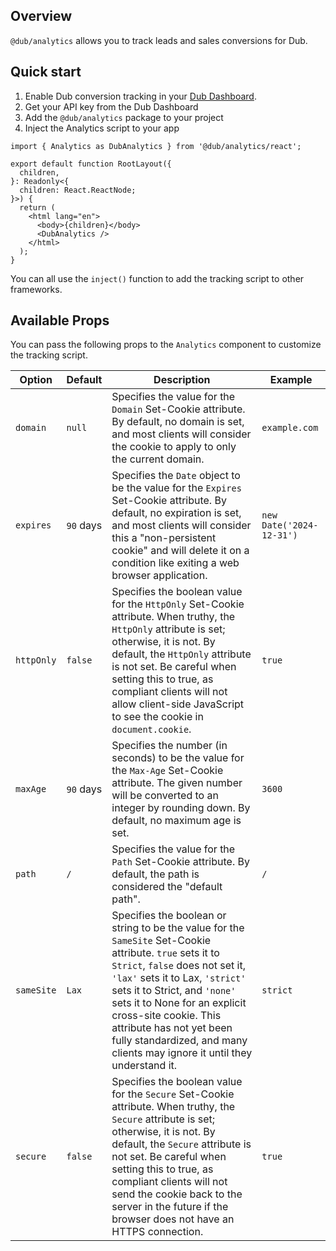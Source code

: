 ## Overview

`@dub/analytics` allows you to track leads and sales conversions for Dub.

## Quick start

  1. Enable Dub conversion tracking in your [Dub Dashboard](https://dub.co).
  2. Get your API key from the Dub Dashboard
  3. Add the `@dub/analytics` package to your project
  4. Inject the Analytics script to your app

  ```tsx
  import { Analytics as DubAnalytics } from '@dub/analytics/react';

  export default function RootLayout({
    children,
  }: Readonly<{
    children: React.ReactNode;
  }>) {
    return (
      <html lang="en">
        <body>{children}</body>
        <DubAnalytics />
      </html>
    );
  }
  ```
  
  You can all use the `inject()` function to add the tracking script to other frameworks.

## Available Props

You can pass the following props to the `Analytics` component to customize the tracking script.


| Option   | Default | Description | Example |
|----------|---------|-------------|---------|
| `domain` | `null` | Specifies the value for the `Domain` Set-Cookie attribute. By default, no domain is set, and most clients will consider the cookie to apply to only the current domain. | `example.com` |
| `expires` | `90` days | Specifies the `Date` object to be the value for the `Expires` Set-Cookie attribute. By default, no expiration is set, and most clients will consider this a "non-persistent cookie" and will delete it on a condition like exiting a web browser application. | `new Date('2024-12-31')` |
| `httpOnly` | `false` | Specifies the boolean value for the `HttpOnly` Set-Cookie attribute. When truthy, the `HttpOnly` attribute is set; otherwise, it is not. By default, the `HttpOnly` attribute is not set. Be careful when setting this to true, as compliant clients will not allow client-side JavaScript to see the cookie in `document.cookie`. | `true` |
| `maxAge` | `90` days | Specifies the number (in seconds) to be the value for the `Max-Age` Set-Cookie attribute. The given number will be converted to an integer by rounding down. By default, no maximum age is set. | `3600` |
| `path` | `/` | Specifies the value for the `Path` Set-Cookie attribute. By default, the path is considered the "default path". | `/` |
| `sameSite` | `Lax` | Specifies the boolean or string to be the value for the `SameSite` Set-Cookie attribute. `true` sets it to `Strict`, `false` does not set it, `'lax'` sets it to Lax, `'strict'` sets it to Strict, and `'none'` sets it to None for an explicit cross-site cookie. This attribute has not yet been fully standardized, and many clients may ignore it until they understand it. | `strict` |
| `secure` | `false` | Specifies the boolean value for the `Secure` Set-Cookie attribute. When truthy, the `Secure` attribute is set; otherwise, it is not. By default, the `Secure` attribute is not set. Be careful when setting this to true, as compliant clients will not send the cookie back to the server in the future if the browser does not have an HTTPS connection. | `true` |
